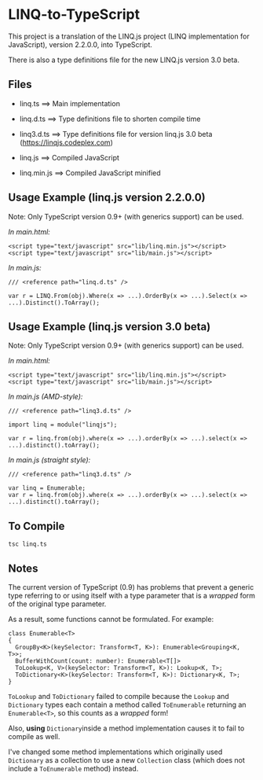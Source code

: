 LINQ-to-TypeScript
==================

This project is a translation of the LINQ.js project (LINQ implementation for JavaScript), version 2.2.0.0, into TypeScript.

There is also a type definitions file for the new LINQ.js version 3.0 beta.


Files
-----

- linq.ts     ==> Main implementation
- linq.d.ts   ==> Type definitions file to shorten compile time

- linq3.d.ts  ==> Type definitions file for version linq.js 3.0 beta (https://linqjs.codeplex.com)

- linq.js     ==> Compiled JavaScript
- linq.min.js ==> Compiled JavaScript minified


Usage Example (linq.js version 2.2.0.0)
---------------------------------------

Note: Only TypeScript version 0.9+ (with generics support) can be used.

_In main.html:_

```
<script type="text/javascript" src="lib/linq.min.js"></script>
<script type="text/javascript" src="lib/main.js"></script>
```

_In main.js:_

```
/// <reference path="linq.d.ts" />

var r = LINQ.From(obj).Where(x => ...).OrderBy(x => ...).Select(x => ...).Distinct().ToArray();
```


Usage Example (linq.js version 3.0 beta)
----------------------------------------

Note: Only TypeScript version 0.9+ (with generics support) can be used.

_In main.html:_

```
<script type="text/javascript" src="lib/linq.min.js"></script>
<script type="text/javascript" src="lib/main.js"></script>
```

_In main.js (AMD-style):_

```
/// <reference path="linq3.d.ts" />

import linq = module("linqjs");

var r = linq.from(obj).where(x => ...).orderBy(x => ...).select(x => ...).distinct().toArray();
```

_In main.js (straight style):_

```
/// <reference path="linq3.d.ts" />

var linq = Enumerable;
var r = linq.from(obj).where(x => ...).orderBy(x => ...).select(x => ...).distinct().toArray();
```


To Compile
----------

```
tsc linq.ts
```


Notes
-----

The current version of TypeScript (0.9) has problems that prevent a generic type referring to or using itself with a type parameter that is a _wrapped_ form of the original type parameter.

As a result, some functions cannot be formulated.  For example:

```
class Enumerable<T>
{
  GroupBy<K>(keySelector: Transform<T, K>): Enumerable<Grouping<K, T>>;
  BufferWithCount(count: number): Enumerable<T[]>
  ToLookup<K, V>(keySelector: Transform<T, K>): Lookup<K, T>;
  ToDictionary<K>(keySelector: Transform<T, K>): Dictionary<K, T>;
}
```

```ToLookup``` and ```ToDictionary``` failed to compile because the ```Lookup``` and ```Dictionary``` types each contain a method called ```ToEnumerable``` returning an ```Enumerable<T>```, so this counts as a _wrapped_ form!

Also, **using** ```Dictionary```inside a method implementation causes it to fail to compile as well.

I've changed some method implementations which originally used ```Dictionary``` as a collection to use a new ```Collection``` class (which does not include a ```ToEnumerable``` method) instead.
